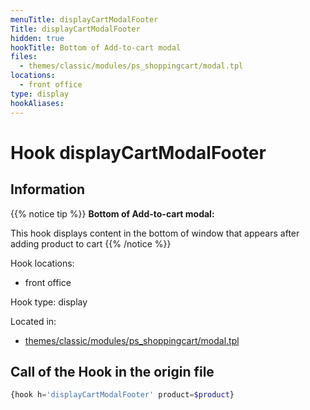 ```yaml
---
menuTitle: displayCartModalFooter
Title: displayCartModalFooter
hidden: true
hookTitle: Bottom of Add-to-cart modal
files:
  - themes/classic/modules/ps_shoppingcart/modal.tpl
locations:
  - front office
type: display
hookAliases:
---
```


# Hook displayCartModalFooter

## Information

{{% notice tip %}}
**Bottom of Add-to-cart modal:** 

This hook displays content in the bottom of window that appears after adding product to cart
{{% /notice %}}

Hook locations: 
  - front office

Hook type: display

Located in: 
  - [themes/classic/modules/ps_shoppingcart/modal.tpl](https://github.com/PrestaShop/PrestaShop/blob/8.0.x/themes/classic/modules/ps_shoppingcart/modal.tpl)

## Call of the Hook in the origin file

```php
{hook h='displayCartModalFooter' product=$product}
```